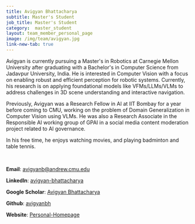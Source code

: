 ```yaml
---
title: Avigyan Bhattacharya
subtitle: Master's Student
job_title: Master's Student
category:  master_student
layout: team_member_personal_page
image: /img/team/avigyan.jpg
link-new-tab: true
---
```


Avigyan is currently pursuing a Master's in Robotics at Carnegie Mellon University after graduating with a Bachelor's in Computer Science from Jadavpur University, India. He is interested in Computer Vision with a focus on enabling robust and efficient perception for robotic systems. Currently, his research is on applying foundational models like VFMs/LLMs/VLMs to address challenges in 3D scene understanding and interactive navigation.

Previously, Avigyan was a Research Fellow in AI at IIT Bombay for a year before coming to CMU, working on the problem of Domain Generalization in Computer Vision using VLMs. He was also a Research Associate in the Responsible AI working group of GPAI in a social media content moderation project related to AI governance.

In his free time, he enjoys watching movies, and playing badminton and table tennis.

<br>

**Email**: [avigyanb@andrew.cmu.edu](mailto:avigyanb@andrew.cmu.edu)

**LinkedIn**: [avigyan-bhattacharya](https://www.linkedin.com/in/avigyan-bhattacharya)

**Google Scholar**: [Avigyan Bhattacharya](https://scholar.google.com/citations?user=1eNXA6oAAAAJ&hl=en)

**Github**: [avigyanbh](https://github.com/avigyanbh)

**Website**: [Personal-Homepage](https://avigyanbh.github.io/)
